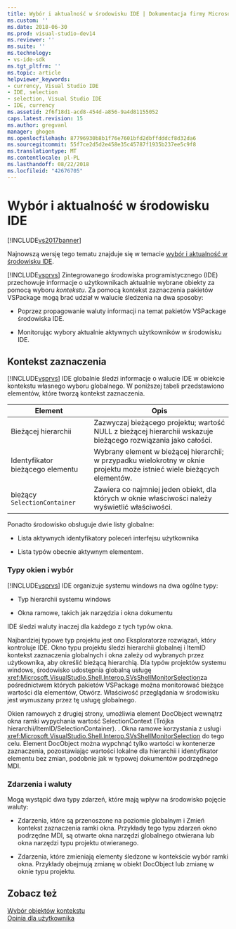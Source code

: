 ```yaml
---
title: Wybór i aktualność w środowisku IDE | Dokumentacja firmy Microsoft
ms.custom: ''
ms.date: 2018-06-30
ms.prod: visual-studio-dev14
ms.reviewer: ''
ms.suite: ''
ms.technology:
- vs-ide-sdk
ms.tgt_pltfrm: ''
ms.topic: article
helpviewer_keywords:
- currency, Visual Studio IDE
- IDE, selection
- selection, Visual Studio IDE
- IDE, currency
ms.assetid: 2f6f18d1-acd8-454d-a856-9a4d81155052
caps.latest.revision: 15
ms.author: gregvanl
manager: ghogen
ms.openlocfilehash: 87796930b8b1f76e7601bfd2dbffdddcf8d32da6
ms.sourcegitcommit: 55f7ce2d5d2e458e35c45787f1935b237ee5c9f8
ms.translationtype: MT
ms.contentlocale: pl-PL
ms.lasthandoff: 08/22/2018
ms.locfileid: "42676705"
---
```

# <a name="selection-and-currency-in-the-ide"></a>Wybór i aktualność w środowisku IDE
[!INCLUDE[vs2017banner](../../includes/vs2017banner.md)]

Najnowszą wersję tego tematu znajduje się w temacie [wybór i aktualność w środowisku IDE](https://docs.microsoft.com/visualstudio/extensibility/internals/selection-and-currency-in-the-ide).  
  
[!INCLUDE[vsprvs](../../includes/vsprvs-md.md)] Zintegrowanego środowiska programistycznego (IDE) przechowuje informacje o użytkownikach aktualnie wybrane obiekty za pomocą wyboru *kontekstu*. Za pomocą kontekst zaznaczenia pakietów VSPackage mogą brać udział w walucie śledzenia na dwa sposoby:  
  
-   Poprzez propagowanie waluty informacji na temat pakietów VSPackage środowiska IDE.  
  
-   Monitorując wybory aktualnie aktywnych użytkowników w środowisku IDE.  
  
## <a name="selection-context"></a>Kontekst zaznaczenia  
 [!INCLUDE[vsprvs](../../includes/vsprvs-md.md)] IDE globalnie śledzi informacje o walucie IDE w obiekcie kontekstu własnego wyboru globalnego. W poniższej tabeli przedstawiono elementów, które tworzą kontekst zaznaczenia.  
  
|Element|Opis|  
|-------------|-----------------|  
|Bieżącej hierarchii|Zazwyczaj bieżącego projektu; wartość NULL z bieżącej hierarchii wskazuje bieżącego rozwiązania jako całości.|  
|Identyfikator bieżącego elementu|Wybrany element w bieżącej hierarchii; w przypadku wielokrotny w oknie projektu może istnieć wiele bieżących elementów.|  
|bieżący `SelectionContainer`|Zawiera co najmniej jeden obiekt, dla których w oknie właściwości należy wyświetlić właściwości.|  
  
 Ponadto środowisko obsługuje dwie listy globalne:  
  
-   Lista aktywnych identyfikatory poleceń interfejsu użytkownika  
  
-   Lista typów obecnie aktywnym elementem.  
  
### <a name="window-types-and-selection"></a>Typy okien i wybór  
 [!INCLUDE[vsprvs](../../includes/vsprvs-md.md)] IDE organizuje systemu windows na dwa ogólne typy:  
  
-   Typ hierarchii systemu windows  
  
-   Okna ramowe, takich jak narzędzia i okna dokumentu  
  
 IDE śledzi waluty inaczej dla każdego z tych typów okna.  
  
 Najbardziej typowe typ projektu jest ono Eksploratorze rozwiązań, który kontroluje IDE. Okno typu projektu śledzi hierarchii globalnej i ItemID kontekst zaznaczenia globalnych i okna zależy od wybranych przez użytkownika, aby określić bieżącą hierarchią. Dla typów projektów systemu windows, środowisko udostępnia globalną usługę <xref:Microsoft.VisualStudio.Shell.Interop.SVsShellMonitorSelection>za pośrednictwem których pakietów VSPackage można monitorować bieżące wartości dla elementów, Otwórz. Właściwość przeglądania w środowisku jest wymuszany przez tę usługę globalnego.  
  
 Okien ramowych z drugiej strony, umożliwia element DocObject wewnątrz okna ramki wypychania wartość SelectionContext (Trójka hierarchii/ItemID/SelectionContainer). . Okna ramowe korzystania z usługi <xref:Microsoft.VisualStudio.Shell.Interop.SVsShellMonitorSelection> do tego celu. Element DocObject można wypchnąć tylko wartości w kontenerze zaznaczenia, pozostawiając wartości lokalne dla hierarchii i identyfikator elementu bez zmian, podobnie jak w typowej dokumentów podrzędnego MDI.  
  
### <a name="events-and-currency"></a>Zdarzenia i waluty  
 Mogą wystąpić dwa typy zdarzeń, które mają wpływ na środowisko pojęcie waluty:  
  
-   Zdarzenia, które są przenoszone na poziomie globalnym i Zmień kontekst zaznaczenia ramki okna. Przykłady tego typu zdarzeń okno podrzędne MDI, są otwarte okna narzędzi globalnego otwierana lub okna narzędzi typu projektu otwieranego.  
  
-   Zdarzenia, które zmieniają elementy śledzone w kontekście wybór ramki okna. Przykłady obejmują zmianę w obiekt DocObject lub zmianę w oknie typu projektu.  
  
## <a name="see-also"></a>Zobacz też  
 [Wybór obiektów kontekstu](../../extensibility/internals/selection-context-objects.md)   
 [Opinia dla użytkownika](../../extensibility/internals/feedback-to-the-user.md)


